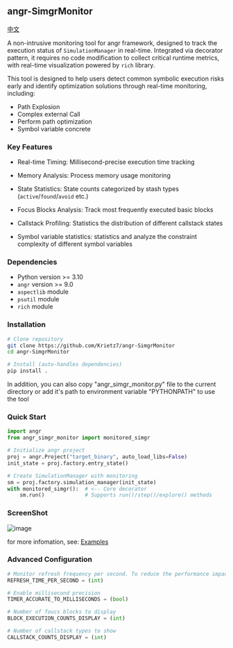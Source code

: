 ## angr-SimgrMonitor

[中文](README.zh_CN.md)

A non-intrusive monitoring tool for angr framework, designed to track the execution status of `SimulationManager` in real-time. Integrated via decorator pattern, it requires no code modification to collect critical runtime metrics, with real-time visualization powered by `rich` library.

This tool is designed to help users detect common symbolic execution risks early and identify optimization solutions through real-time monitoring, including:
- Path Explosion
- Complex external Call
- Perform path optimization
- Symbol variable concrete
 
### Key Features
- Real-time Timing: Millisecond-precise execution time tracking

- Memory Analysis: Process memory usage monitoring

- State Statistics: State counts categorized by stash types (`active`/`found`/`avoid` etc.)

- Focus Blocks Analysis: Track most frequently executed basic blocks

- Callstack Profiling: Statistics the distribution of different callstack states

- Symbol variable statistics: statistics and analyze the constraint complexity of different symbol variables

### Dependencies
- Python version >= 3.10
- `angr` version >= 9.0
- `aspectlib` module
- `psutil` module
- `rich` module

### Installation
```bash
# Clone repository
git clone https://github.com/Krietz7/angr-SimgrMonitor
cd angr-SimgrMonitor

# Install (auto-handles dependencies)
pip install .
```

In addition, you can also copy "angr_simgr_monitor.py" file to the current directory or add it's path to environment variable "PYTHONPATH" to use the tool

### Quick Start


```python
import angr
from angr_simgr_monitor import monitored_simgr

# Initialize angr project
proj = angr.Project("target_binary", auto_load_libs=False)
init_state = proj.factory.entry_state()

# Create SimulationManager with monitoring
sm = proj.factory.simulation_manager(init_state)
with monitored_simgr():  # <-- Core decorator
    sm.run()             # Supports run()/step()/explore() methods
```

### ScreenShot
![image](https://github.com/user-attachments/assets/091f2363-671a-46ba-bddd-fab4be9d3722)

for more infomation, see: [Examples](./Examples)



### Advanced Configuration
```python
# Monitor refresh frequency per second. To reduce the performance impact of this tool, please try to lower the configuration item
REFRESH_TIME_PER_SECOND = (int)

# Enable millisecond precision
TIMER_ACCURATE_TO_MILLISECONDS = (bool)  

# Number of foucs blocks to display
BLOCK_EXECUTION_COUNTS_DISPLAY = (int) 

# Number of callstack types to show
CALLSTACK_COUNTS_DISPLAY = (int)
```

